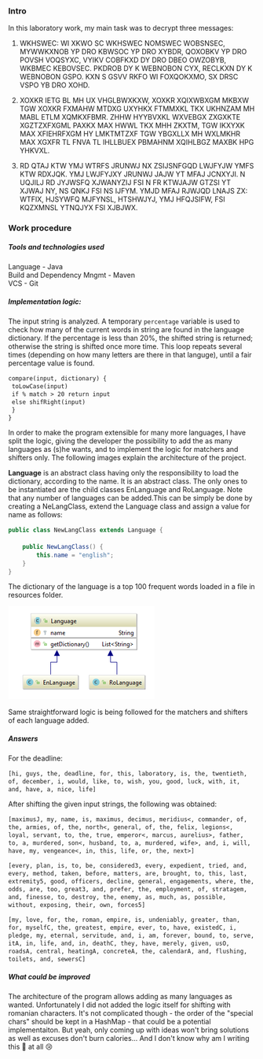 ### Intro
In this laboratory work, my main task was to decrypt three messages:

1. WKHSWEC: WI XKWO SC WKHSWEC NOMSWEC WOBSNSEC, MYWWKXNOB YP DRO KBWSOC YP DRO XYBDR, QOXOBKV YP DRO POVSH VOQSYXC, VYIKV COBFKXD DY DRO DBEO OWZOBYB, WKBMEC KEBOVSEC. PKDROB DY K WEBNOBON CYX, RECLKXN DY K WEBNOBON GSPO. KXN S GSVV RKFO WI FOXQOKXMO, SX DRSC VSPO YB DRO XOHD.

2. XOXKR IETG BL MH UX VHGLBWXKXW, XOXKR XQIXWBXGM MKBXW TGW XOXKR FXMAHW MTDXG UXYHKX FTMMXKL TKX UKHNZAM MH MABL ETLM XQMKXFBMR. ZHHW HYYBVXKL WXVEBGX ZXGXKTE XGZTZXFXGML PAXKX MAX HWWL TKX MHH ZKXTM, TGW IKXYXK MAX XFIEHRFXGM HY LMKTMTZXF TGW YBGXLLX MH WXLMKHR MAX XGXFR TL FNVA TL IHLLBUEX PBMAHNM XQIHLBGZ MAXBK HPG YHKVXL.

3. RD QTAJ KTW YMJ WTRFS JRUNWJ NX ZSIJSNFGQD LWJFYJW YMFS KTW RDXJQK. YMJ LWJFYJXY JRUNWJ JAJW YT MFAJ JCNXYJI. N UQJILJ RD JYJWSFQ XJWANYZIJ FSI N FR KTWJAJW GTZSI YT XJWAJ NY, NS QNKJ FSI NS IJFYM. YMJD MFAJ RJWJQD LNAJS ZX: WTFIX, HJSYWFQ MJFYNSL, HTSHWJYJ, YMJ HFQJSIFW, FSI KQZXMNSL YTNQJYX FSI XJBJWX.

### Work procedure
##### Tools and technologies used
Language - Java <br />
Build and Dependency Mngmt - Maven <br />
VCS - Git <br />

##### Implementation logic: 
The input string is analyzed. A temporary ``` percentage ``` variable is used to check how many of the current words in string are found in the language dictionary. If the percentage is less than 20%, the shifted string is returned; otherwise the string is shifted once more time. This loop repeats several times (depending on how many letters are there in that languge), until a fair percentage value is found.

``` 
compare(input, dictionary) {
 toLowCase(input)
 if % match > 20 return input
 else shifRight(input)
 }
}
```

In order to make the program extensible for many more languages, I have split the logic, giving the developer the possibility to add the as many languages as (s)he wants, and to implement the logic for matchers and shifters only. The following images explain the architecture of the project. <br />

**Language** is an abstract class having only the responsibility to load the dictionary, according to the name. It is an abstract class. The only ones to be instantiated are the child classes EnLanguage and RoLanguage. Note that any number of languages can be added.This can be simply be done by creating a NeLangClass, extend the Language class and assign a value for name as follows:
```java
public class NewLangClass extends Language {

    public NewLangClass() {
        this.name = "english";
    }
}
```
The dictionary of the language is a top 100 frequent words loaded in a file in resources folder.  

![alt text](img/languges.PNG "Languages")

Same straightforward logic is being followed for the matchers and shifters of each language added. 

##### Answers
For the deadline:
```
[hi, guys, the, deadline, for, this, laboratory, is, the, twentieth, of, december, i, would, like, to, wish, you, good, luck, with, it, and, have, a, nice, life]
```

After shifting the given input strings, the following was obtained:

```
[maximusJ, my, name, is, maximus, decimus, meridius<, commander, of, the, armies, of, the, north<, general, of, the, felix, legions<, loyal, servant, to, the, true, emperor<, marcus, aurelius>, father, to, a, murdered, son<, husband, to, a, murdered, wife>, and, i, will, have, my, vengeance<, in, this, life, or, the, next>]
```

```
[every, plan, is, to, be, considered3, every, expedient, tried, and, every, method, taken, before, matters, are, brought, to, this, last, extremity5, good, officers, decline, general, engagements, where, the, odds, are, too, great3, and, prefer, the, employment, of, stratagem, and, finesse, to, destroy, the, enemy, as, much, as, possible, without, exposing, their, own, forces5]
```

```
[my, love, for, the, roman, empire, is, undeniably, greater, than, for, myselfC, the, greatest, empire, ever, to, have, existedC, i, pledge, my, eternal, servitude, and, i, am, forever, bound, to, serve, itA, in, life, and, in, deathC, they, have, merely, given, usO, roadsA, central, heatingA, concreteA, the, calendarA, and, flushing, toilets, and, sewersC]
```

##### What could be improved
The architecture of the program allows adding as many languages as wanted. Unfortunately I did not added the logic itself for shifting with romanian characters. It's not complicated though - the order of the "special chars" should be kept in a HashMap - that could be a potential implementaiton. But yeah, only coming up with ideas won't bring solutions as well as excuses don't burn calories... And I don't know why am I writing this :poop: at all :cry:
